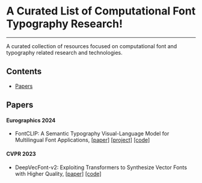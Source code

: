 # A Curated List of Computational Font Typography Research!
---
A curated collection of resources focused on computational font and typography related research and technologies.

## Contents

- [Papers](#papers)

## Papers

#### Eurographics 2024
- FontCLIP: A Semantic Typography Visual-Language Model for Multilingual Font Applications, [[paper]](https://jdily.github.io/resource/fontclip/fontCLIP_paper_open.pdf) [[project]](https://yukistavailable.github.io/fontclip.github.io/) [[code]](https://github.com/yukistavailable/FontCLIP)

#### CVPR 2023
- DeepVecFont-v2: Exploiting Transformers to Synthesize Vector Fonts with Higher Quality, [[paper]]([https://jdily.github.io/resource/fontclip/fontCLIP_paper_open.pdf](https://openaccess.thecvf.com/content/CVPR2023/papers/Wang_DeepVecFont-v2_Exploiting_Transformers_To_Synthesize_Vector_Fonts_With_Higher_Quality_CVPR_2023_paper.pdf)) [[code]]([https://github.com/yukistavailable/FontCLIP](https://github.com/yizhiwang96/deepvecfont-v2))

